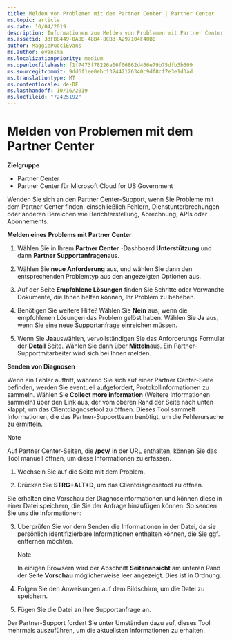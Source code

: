```yaml
---
title: Melden von Problemen mit dem Partner Center | Partner Center
ms.topic: article
ms.date: 10/04/2019
description: Informationen zum Melden von Problemen mit Partner Center und zum Sammeln von Diagnoseinformationen für unser Support-Team.
ms.assetid: 33FB8449-0A8B-48B4-8CB3-A297104F40B0
author: MaggiePucciEvans
ms.author: evansma
ms.localizationpriority: medium
ms.openlocfilehash: f1f7473f78226a06f06862d466e79b75dfb3b609
ms.sourcegitcommit: 9dd6f1ee0ebc132442126340c9df8cf7e3e1d3ad
ms.translationtype: MT
ms.contentlocale: de-DE
ms.lasthandoff: 10/16/2019
ms.locfileid: "72425192"
---
```

# <a name="report-problems-with-partner-center"></a>Melden von Problemen mit dem Partner Center

**Zielgruppe**

- Partner Center
- Partner Center für Microsoft Cloud for US Government


Wenden Sie sich an den Partner Center-Support, wenn Sie Probleme mit dem Partner Center finden, einschließlich Fehlern, Dienstunterbrechungen oder anderen Bereichen wie Berichterstellung, Abrechnung, APIs oder Abonnements.


**Melden eines Problems mit Partner Center**

1. Wählen Sie in Ihrem **Partner Center** -Dashboard **Unterstützung** und dann **Partner Supportanfragen**aus.

2. Wählen Sie **neue Anforderung** aus, und wählen Sie dann den entsprechenden Problemtyp aus den angezeigten Optionen aus.

3. Auf der Seite **Empfohlene Lösungen** finden Sie Schritte oder Verwandte Dokumente, die Ihnen helfen können, Ihr Problem zu beheben.

4. Benötigen Sie weitere Hilfe? Wählen Sie **Nein** aus, wenn die empfohlenen Lösungen das Problem gelöst haben. Wählen Sie **Ja** aus, wenn Sie eine neue Supportanfrage einreichen müssen.

5. Wenn Sie **Ja**auswählen, vervollständigen Sie das Anforderungs Formular der **Detail** Seite. Wählen Sie dann über **Mitteln**aus. Ein Partner-Supportmitarbeiter wird sich bei Ihnen melden.

**Senden von Diagnosen**

Wenn ein Fehler auftritt, während Sie sich auf einer Partner Center-Seite befinden, werden Sie eventuell aufgefordert, Protokollinformationen zu sammeln. Wählen Sie **Collect more information** (Weitere Informationen sammeln) über den Link aus, der vom oberen Rand der Seite nach unten klappt, um das Clientdiagnosetool zu öffnen. Dieses Tool sammelt Informationen, die das Partner-Supportteam benötigt, um die Fehlerursache zu ermitteln. 

>[!NOTE]
>Auf Partner Center-Seiten, die **/pcv/** in der URL enthalten, können Sie das Tool manuell öffnen, um diese Informationen zu erfassen.

1. Wechseln Sie auf die Seite mit dem Problem.

2. Drücken Sie **STRG+ALT+D**, um das Clientdiagnosetool zu öffnen.

Sie erhalten eine Vorschau der Diagnoseinformationen und können diese in einer Datei speichern, die Sie der Anfrage hinzufügen können. So senden Sie uns die Informationen:

3. Überprüfen Sie vor dem Senden die Informationen in der Datei, da sie persönlich identifizierbare Informationen enthalten können, die Sie ggf. entfernen möchten. 

    >[!NOTE]
    >In einigen Browsern wird der Abschnitt **Seitenansicht** am unteren Rand der Seite **Vorschau** möglicherweise leer angezeigt. Dies ist in Ordnung.

4. Folgen Sie den Anweisungen auf dem Bildschirm, um die Datei zu speichern.

5. Fügen Sie die Datei an Ihre Supportanfrage an.

Der Partner-Support fordert Sie unter Umständen dazu auf, dieses Tool mehrmals auszuführen, um die aktuellsten Informationen zu erhalten.

